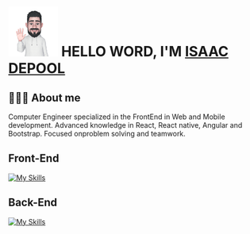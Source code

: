 <!-- ![Hello-Avatar](./src/assets/avatar-hello.png)  -->
# <img src="./src/assets/avatar-hello.png"  width="100" height="100"> HELLO WORD, I'M [ISAAC DEPOOL](https://isaacdepool.github.io/isaacdepool/)

## 👨🏼‍💻 About me
Computer Engineer specialized in the FrontEnd in Web and Mobile development. Advanced knowledge in React, React native, Angular and Bootstrap. Focused onproblem solving and teamwork.

## Front-End
[![My Skills](https://skillicons.dev/icons?i=html,css,js,ts,react,angular)](https://skillicons.dev)

## Back-End 
[![My Skills](https://skillicons.dev/icons?i=mysql,nodejs)](https://skillicons.dev)
